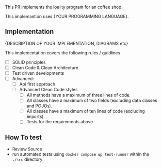 This PR implements the loality program for an coffee shop.

This implemantion uses {YOUR PROGRAMMING LANGUAGE}.

## Implementation
{DESCRIPTION OF YOUR IMPLEMENTATION, DIAGRAMS etc}

This implementation covers the following rules / guidlines
- [ ] SOLID principles
- [ ] Clean Code & Clean Architecture
- [ ] Test driven developments
- [ ] Advanced:
  - [ ] Api first approach
  - [ ] Advanced Clean Code styles
    - [ ] All methods have a maximum of three lines of code.
    - [ ] All classes have a maximum of two fields (excluding data classes and POJOs).
    - [ ] All classes have a maximum of ten lines of code (excluding imports).
    - [ ] Tests for the requirements above

## How To test
- Review Source
- run automated tests using `docker compose up test-runner` within the `./src` directory
